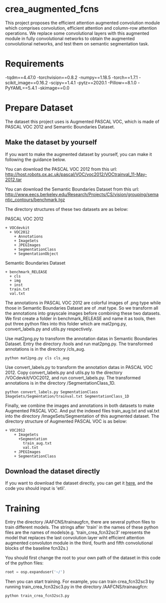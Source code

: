 # crea_augmented_fcns
This project proposes the efficient attention augmented convolution module which comprises convolution, efficient attention and column-row attention operations. We replace some convolutional layers with this augmented module in fully convolutional networks to obtain the augmented convolutional networks, and test them on semantic segmentation task.

# Requirements
-tqdm==4.47.0
-torchvision==0.8.2
-numpy==1.18.5
-torch==1.7.1
-scikit_image==0.16.2
-scipy==1.4.1
-pytz==2020.1
-Pillow==8.1.0
-PyYAML==5.4.1
-skimage==0.0

# Prepare Dataset
The dataset this project uses is Augmented PASCAL VOC, which is made of PASCAL VOC 2012 and Semantic Boundaries Dataset. 

## Make the dataset by yourself
If you want to make the augmented dataset by yourself, you can make it following the guidance below.

You can download the PASCAL VOC 2012 from this url:    
http://host.robots.ox.ac.uk/pascal/VOC/voc2012/VOCtrainval_11-May-2012.tar

You can download the Semantic Boundaries Dataset from this url:
http://www.eecs.berkeley.edu/Research/Projects/CS/vision/grouping/semantic_contours/benchmark.tgz

The directory structures of these two datasets are as below:

PASCAL VOC 2012
```
+ VOCdevkit
  + VOC2012
    + Annotations
    + ImageSets
    + JPEGImages
    + SegmentationClass
    + SegmentationObject 
```
Semantic Boundaries Dataset
```
+ benchmark_RELEASE
  + cls
  + img
  + inst  
  train.txt
  val.txt
```
The annotations in PASCAL VOC 2012 are colorful images of .png type while those in Semantic Boundaries Dataset are of .mat type. So we transform all the annotations into grayscale images before combining these two datasets. We first create a folder in benchmark_RELEASE and name it as tools, then put three python files into this folder which are mat2png.py, convert_labels.py and utils.py respectively.

Use mat2png.py to transform the annotation datas in Semantic Boundaries Dataset. Entry the directory /tools and run mat2png.py. The transformed annotations is in the directory /cls_aug.
```
python mat2png.py cls cls_aug
```
Use convert_labels.py to transform the annotation datas in PASCAL VOC 2012. Copy convert_labels.py and utils.py to the directory /VOCdevkit/VOC2012, and run convert_labels.py.  The transformed annotations is in the directory /SegmentationClass_1D.
```
python convert_labels.py SegmentationClass ImageSets/Segmentation/trainval.txt SegmentationClass_1D
```
Finally, we combine the images and annotations in both datasets to make Augmented PASCAL VOC. And put the indexed files train_aug.txt and val.txt into the directory /ImageSets/Segmentation of this augmented dataset. The directory structure of Augmented PASCAL VOC is as below:
```
+ VOC2012    
    + ImageSets
      +Segmentation
        train_aug.txt
        val.txt
    + JPEGImages
    + SegmentationClass    
```
## Download the dataset directly
If you want to download the dataset directly, you can get it [here](https://pan.baidu.com/s/1Ux2FOkUlwrWnMOEqq3Thow), and the code you should input is 'etli'.

# Training
Entry the directory /AAFCNS/trainaugfcn, there are several python files to train different models. The strings after 'train' in the names of these python files are the names of models(e.g. 'train_crea_fcn32sc3' represents the model that replaces the last convolution layer wiht efficient attention augmented convoluton module in the third, fourth and fifth convolutional blocks of the baseline fcn32s.)

You should first change the root to your own path of the dataset in this code of the python files:
```python
root = osp.expanduser('~/')
```
Then you can start training. For example, you can train crea_fcn32sc3 by running train_crea_fcn32sc3.py in the directory /AAFCNS/trainaugfcn:
```
python train_crea_fcn32sc3.py
```
